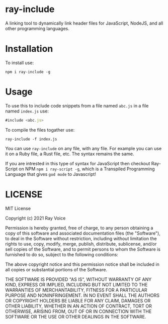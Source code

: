# ray-include
A linking tool to dynamically link header files for JavaScript, NodeJS, and all other programming languages.

# Installation
To install use:
```
npm i ray-include -g
```

# Usage
To use this to include code snippets from a file named `abc.js` in a file named `index.js` use:
```javascript
#include <abc.js>
```
To compile the files togather use:
```
ray-include -f index.js
```

You can use `ray-include` on any file, with any file. For example you can use it on a Ruby file, a Rust file, etc. The syntax remains the same.

If you are intrested in this type of syntax for JavaScript then checkout Ray-Script on NPM `npm i ray-script -g`, which is a Transpiled Programming Language that gives `god mode` to Javascript! 

# LICENSE
MIT License

Copyright (c) 2021 Ray Voice

Permission is hereby granted, free of charge, to any person obtaining a copy
of this software and associated documentation files (the "Software"), to deal
in the Software without restriction, including without limitation the rights
to use, copy, modify, merge, publish, distribute, sublicense, and/or sell
copies of the Software, and to permit persons to whom the Software is
furnished to do so, subject to the following conditions:

The above copyright notice and this permission notice shall be included in all
copies or substantial portions of the Software.

THE SOFTWARE IS PROVIDED "AS IS", WITHOUT WARRANTY OF ANY KIND, EXPRESS OR
IMPLIED, INCLUDING BUT NOT LIMITED TO THE WARRANTIES OF MERCHANTABILITY,
FITNESS FOR A PARTICULAR PURPOSE AND NONINFRINGEMENT. IN NO EVENT SHALL THE
AUTHORS OR COPYRIGHT HOLDERS BE LIABLE FOR ANY CLAIM, DAMAGES OR OTHER
LIABILITY, WHETHER IN AN ACTION OF CONTRACT, TORT OR OTHERWISE, ARISING FROM,
OUT OF OR IN CONNECTION WITH THE SOFTWARE OR THE USE OR OTHER DEALINGS IN THE
SOFTWARE.
